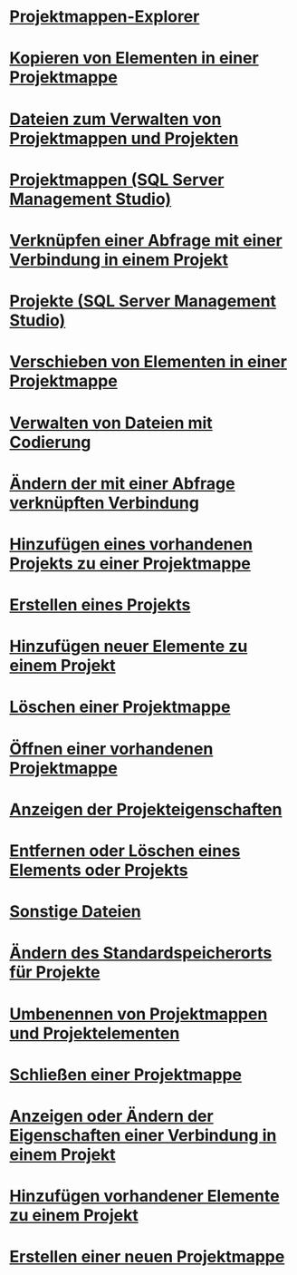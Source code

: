 # [Projektmappen-Explorer](solution-explorer.md)
# [Kopieren von Elementen in einer Projektmappe](copy-items-in-a-solution.md)
# [Dateien zum Verwalten von Projektmappen und Projekten](files-that-manage-solutions-and-projects.md)
# [Projektmappen (SQL Server Management Studio)](solutions-sql-server-management-studio.md)
# [Verknüpfen einer Abfrage mit einer Verbindung in einem Projekt](associate-a-query-with-a-connection-in-a-project.md)
# [Projekte (SQL Server Management Studio)](projects-sql-server-management-studio.md)
# [Verschieben von Elementen in einer Projektmappe](move-items-in-a-solution.md)
# [Verwalten von Dateien mit Codierung](manage-files-with-encoding.md)
# [Ändern der mit einer Abfrage verknüpften Verbindung](change-the-connection-associated-with-a-query.md)
# [Hinzufügen eines vorhandenen Projekts zu einer Projektmappe](add-an-existing-project-to-a-solution.md)
# [Erstellen eines Projekts](create-a-project.md)
# [Hinzufügen neuer Elemente zu einem Projekt](add-new-items-to-a-project.md)
# [Löschen einer Projektmappe](delete-a-solution.md)
# [Öffnen einer vorhandenen Projektmappe](open-an-existing-solution.md)
# [Anzeigen der Projekteigenschaften](view-project-properties.md)
# [Entfernen oder Löschen eines Elements oder Projekts](remove-or-delete-an-item-or-project.md)
# [Sonstige Dateien](miscellaneous-files.md)
# [Ändern des Standardspeicherorts für Projekte](change-the-default-location-for-projects.md)
# [Umbenennen von Projektmappen und Projektelementen](rename-solutions-and-project-items.md)
# [Schließen einer Projektmappe](close-a-solution.md)
# [Anzeigen oder Ändern der Eigenschaften einer Verbindung in einem Projekt](view-or-change-the-properties-of-a-connection-in-a-project.md)
# [Hinzufügen vorhandener Elemente zu einem Projekt](add-existing-items-to-a-project.md)
# [Erstellen einer neuen Projektmappe](create-a-new-solution.md)
